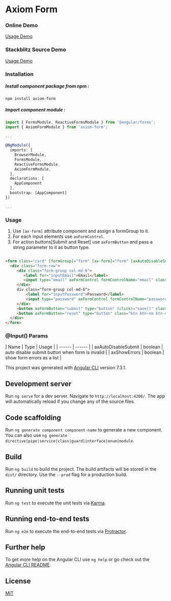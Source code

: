 # Axiom Form

### Online Demo

[Usage Demo](http://app.musaei.me/angular/form/)

### Stackblitz Source Demo

[Usage Demo](https://stackblitz.com/edit/axiom-form)

### Installation

##### Install component package from npm :

`npm install axiom-form`

##### Import component module :

```typescript
import { FormsModule, ReactiveFormsModule } from '@angular/forms';
import { AxiomFormModule } from 'axiom-form';

...

@NgModule({
  imports: [
    BrowserModule,
    FormsModule,
    ReactiveFormsModule,
    AxiomFormModule,
  ], 
  declarations: [
    AppComponent
  ],
  bootstrap: [AppComponent]
})

...

```

### Usage

1. Use `[ax-form]` attribute component and assign a formGroup to it. 
2. For each input elements use `axFormControl`.
3. For action buttons[Submit and Reset] use `axFormButton` and pass a string parameter to it as button type.

```html

<form class="card" [formGroup]="form" [ax-form]="form" [axAutoDisableSubmit]="true" [axShowErrors]="true">
  <div class="form-row">
     <div class="form-group col-md-6">
        <label for="inputEmail">Email</label>
        <input type="email" axFormControl formControlName="email" class="form-control form-control-sm" id="inputEmail">
     </div>
     div class="form-group col-md-6">
         <label for="inputPassword">Password</label>
         <input type="password" axFormControl formControlName="password" class="form-control form-control-sm" id="inputPassword">
     </div>
     <button axFormButton="submit" type="button" (click)="save()" class="btn btn-sm btn-primary">Sign up</button>
     <button axFormButton="reset" type="button" class="btn btn-sm btn-danger ml-2" (click)="axForms.form.reset()">Clear</button>
  </div>
</form>

```

### @Input() Params

| Name | Type | Usage |
| ------ | ------ |
| axAutoDisableSubmit | boolean | auto disable submit button when form is invalid |
| axShowErrors | boolean | show form errors as a list |


This project was generated with [Angular CLI](https://github.com/angular/angular-cli) version 7.3.1.

## Development server

Run `ng serve` for a dev server. Navigate to `http://localhost:4200/`. The app will automatically reload if you change any of the source files.

## Code scaffolding

Run `ng generate component component-name` to generate a new component. You can also use `ng generate directive|pipe|service|class|guard|interface|enum|module`.

## Build

Run `ng build` to build the project. The build artifacts will be stored in the `dist/` directory. Use the `--prod` flag for a production build.

## Running unit tests

Run `ng test` to execute the unit tests via [Karma](https://karma-runner.github.io).

## Running end-to-end tests

Run `ng e2e` to execute the end-to-end tests via [Protractor](http://www.protractortest.org/).

## Further help

To get more help on the Angular CLI use `ng help` or go check out the [Angular CLI README](https://github.com/angular/angular-cli/blob/master/README.md).

## License

[MIT](http://opensource.org/licenses/MIT)
